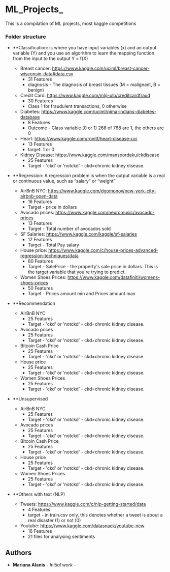 # ML_Projects_
This is a compilation of ML projects, most kaggle competitions

### Folder structure

* **Classification: is where you have input variables (x) and an output variable (Y) and you use an algorithm to learn the mapping function from the input to the output Y = f(X) 
  * Breast cancer: https://www.kaggle.com/uciml/breast-cancer-wisconsin-data#data.csv
      * 31 Features
      * diagnosis - The diagnosis of breast tissues (M = malignant, B = benign)
  * Credit Card: https://www.kaggle.com/mlg-ulb/creditcardfraud
      * 30 Features
      * Class 1 for fraudulent transactions, 0 otherwise
  * Diabetes: https://www.kaggle.com/uciml/pima-indians-diabetes-database
      * 8 Features
      * Outcome - Class variable (0 or 1) 268 of 768 are 1, the others are 0
  * Heart: https://www.kaggle.com/ronitf/heart-disease-uci
      * 13 Features
      * target: 1 or 0 
  * Kidney Disease: https://www.kaggle.com/mansoordaku/ckdisease
      * 25 Features
      * Target -  'ckd' or 'notckd' - ckd=chronic kidney disease.
* **Regression: A regression problem is when the output variable is a real or continuous value, such as “salary” or “weight”
  * AirBnB NYC: https://www.kaggle.com/dgomonov/new-york-city-airbnb-open-data
      * 16 Features
      * Target -  price in dollars
  * Avocado prices:  https://www.kaggle.com/neuromusic/avocado-prices
      * 13 Features
      * Target -  Total number of avocados sold
  * SF Salaries: https://www.kaggle.com/kaggle/sf-salaries
      * 12 Features
      * Target -  Total Pay salary
  * House price: https://www.kaggle.com/c/house-prices-advanced-regression-techniques/data
      * 80 Features
      * Target -  SalePrice - the property's sale price in dollars. This is the target variable that you're trying to predict.
  * Women Shoes Prices: https://www.kaggle.com/datafiniti/womens-shoes-prices
      * 50 Features
      * Target -  Prices amount min and Prices amount max
* **Recommendation
  * AirBnB NYC
      * 25 Features
      * Target -  'ckd' or 'notckd' - ckd=chronic kidney disease.
  * Avocado prices
      * 25 Features
      * Target -  'ckd' or 'notckd' - ckd=chronic kidney disease.
  * Bitcoin Cash Price
      * 25 Features
      * Target -  'ckd' or 'notckd' - ckd=chronic kidney disease.
  * House price
      * 25 Features
      * Target -  'ckd' or 'notckd' - ckd=chronic kidney disease.
  * Women Shoes Prices
      * 25 Features
      * Target -  'ckd' or 'notckd' - ckd=chronic kidney disease.
* **Unsupervised
  * AirBnB NYC
      * 25 Features
      * Target -  'ckd' or 'notckd' - ckd=chronic kidney disease.
  * Avocado prices
      * 25 Features
      * Target -  'ckd' or 'notckd' - ckd=chronic kidney disease.
  * Bitcoin Cash Price
      * 25 Features
      * Target -  'ckd' or 'notckd' - ckd=chronic kidney disease.
  * House price
      * 25 Features
      * Target -  'ckd' or 'notckd' - ckd=chronic kidney disease.
  * Women Shoes Prices
      * 25 Features
      * Target -  'ckd' or 'notckd' - ckd=chronic kidney disease.
  
* **Others with text (NLP)
  * Tweets: https://www.kaggle.com/c/nlp-getting-started/data
      * 4 Features
      * target - in train.csv only, this denotes whether a tweet is about a real disaster (1) or not (0)
  * Youtube: https://www.kaggle.com/datasnaek/youtube-new
      * 16 Features
      * 21 files for analysing sentiments




## Authors

* **Mariana Alanis** - *Initial work* - 


